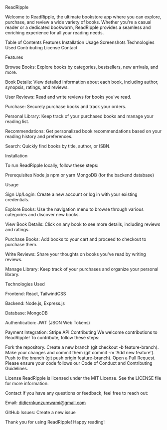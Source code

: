 ReadRipple

Welcome to ReadRipple, the ultimate bookstore app where you can explore, purchase, and review a wide variety of books. Whether you're a casual reader or a dedicated bookworm, ReadRipple provides a seamless and enriching experience for all your reading needs.

Table of Contents
Features
Installation
Usage
Screenshots
Technologies Used
Contributing
License
Contact

Features

Browse Books: Explore books by categories, bestsellers, new arrivals, and more.

Book Details: View detailed information about each book, including author, synopsis, ratings, and reviews.

User Reviews: Read and write reviews for books you've read.

Purchase: Securely purchase books and track your orders.

Personal Library: Keep track of your purchased books and manage your reading list.

Recommendations: Get personalized book recommendations based on your reading history and preferences.

Search: Quickly find books by title, author, or ISBN.

Installation

To run ReadRipple locally, follow these steps:

Prerequisites
Node.js
npm or yarn
MongoDB (for the backend database)

Usage

Sign Up/Login: Create a new account or log in with your existing credentials.

Explore Books: Use the navigation menu to browse through various categories and discover new books.

View Book Details: Click on any book to see more details, including reviews and ratings.

Purchase Books: Add books to your cart and proceed to checkout to purchase them.

Write Reviews: Share your thoughts on books you've read by writing reviews.

Manage Library: Keep track of your purchases and organize your personal library.

Technologies Used

Frontend: React, TailwindCSS

Backend: Node.js, Express.js

Database: MongoDB

Authentication: JWT (JSON Web Tokens)

Payment Integration: Stripe API
Contributing
We welcome contributions to ReadRipple! To contribute, follow these steps:

Fork the repository.
Create a new branch (git checkout -b feature-branch).
Make your changes and commit them (git commit -m 'Add new feature').
Push to the branch (git push origin feature-branch).
Open a Pull Request.
Please ensure your code follows our Code of Conduct and Contributing Guidelines.

License
ReadRipple is licensed under the MIT License. See the LICENSE file for more information.

Contact
If you have any questions or feedback, feel free to reach out:

Email: didiernkunzumwami@gmail.com

GitHub Issues: Create a new issue

Thank you for using ReadRipple! Happy reading!